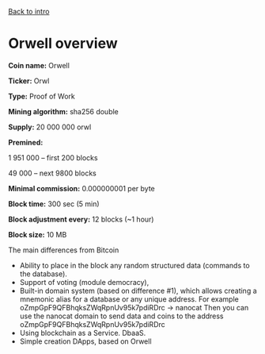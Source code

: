 [Back to intro](https://github.com/gettocat/orwell/blob/master/docs/intro.md)

# Orwell overview

**Coin name:** Orwell

**Ticker:** Orwl

**Type:** Proof of Work

**Mining algorithm:** sha256 double

**Supply:** 20 000 000 orwl

**Premined:** 

1 951 000 – first 200 blocks

49 000 – next 9800 blocks

**Minimal commission:** 0.000000001 per byte

**Block time:** 300 sec (5 min)

**Block adjustment every:** 12 blocks (~1 hour)

**Block size:** 10 MB

The main differences from Bitcoin
* Ability to place in the block any random structured data (commands to the database).
* Support of voting (module democracy),
* Built-in domain system (based on difference #1), which allows creating a mnemonic alias for a database or any unique address.
For example oZmpGpF9QFBhqksZWqRpnUv95k7pdiRDrc -> nanocat
Then you can use the nanocat domain to send data and coins to the address oZmpGpF9QFBhqksZWqRpnUv95k7pdiRDrc
* Using blockchain as a Service. DbaaS. 
* Simple creation DApps, based on Orwell

